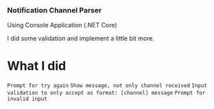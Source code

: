### Notification Channel Parser ###
Using Console Application (.NET Core)

I did some validation and implement a little bit more.

# What I did #
`Prompt for try again`
`Show message, not only channel received`
`Input validation to only accept as format: [channel] message`
`Prompt for invalid input`